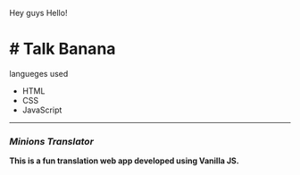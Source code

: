 Hey guys Hello!
<h1># Talk Banana</h1>
langueges used
<ul>
    <li>HTML</li>
    <li>CSS</li>
  <li>JavaScript</li>
</ul>
<hr>
<h3><i>Minions Translator</i></h3>

<b>This is a fun translation web app developed using Vanilla JS.</b>
